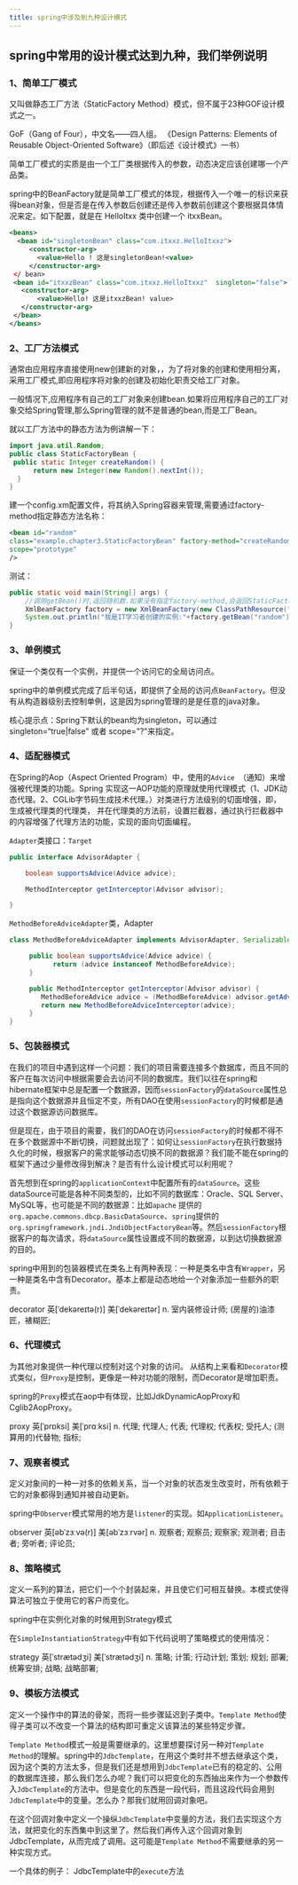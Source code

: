 ```yaml
---
title: spring中涉及到九种设计模式
---
```


## spring中常用的设计模式达到九种，我们举例说明

### 1、简单工厂模式

又叫做静态工厂方法（StaticFactory Method）模式，但不属于23种GOF设计模式之一。

GoF（Gang of Four），中文名——四人组。 《Design Patterns: Elements of Reusable Object-Oriented Software》（即后述《设计模式》一书）

简单工厂模式的实质是由一个工厂类根据传入的参数，动态决定应该创建哪一个产品类。

spring中的BeanFactory就是简单工厂模式的体现，根据传入一个唯一的标识来获得bean对象，但是否是在传入参数后创建还是传入参数前创建这个要根据具体情况来定。如下配置，就是在 HelloItxx 类中创建一个 itxxBean。

```xml
<beans>
  <bean id="singletonBean" class="com.itxxz.HelloItxxz">
     <constructor-arg>
       <value>Hello ! 这是singletonBean!<value>
     </constructor-arg>
 </ bean>
 <bean id="itxxzBean" class="com.itxxz.HelloItxxz"  singleton="false">
   <constructor-arg>
       <value>Hello! 这是itxxzBean! value>
   </constructor-arg>
 </bean>
</beans>

```

### 2、工厂方法模式

通常由应用程序直接使用new创建新的对象，，为了将对象的创建和使用相分离，采用工厂模式,即应用程序将对象的创建及初始化职责交给工厂对象。

一般情况下,应用程序有自己的工厂对象来创建bean.如果将应用程序自己的工厂对象交给Spring管理,那么Spring管理的就不是普通的bean,而是工厂Bean。

就以工厂方法中的静态方法为例讲解一下：

```java
import java.util.Random;
public class StaticFactoryBean {
 public static Integer createRandom() {
      return new Integer(new Random().nextInt());
  }
}
```

建一个config.xm配置文件，将其纳入Spring容器来管理,需要通过factory-method指定静态方法名称：

```xml
<bean id="random"
class="example.chapter3.StaticFactoryBean" factory-method="createRandom"
scope="prototype"
/>
```

测试：

```java
public static void main(String[] args) {
    //调用getBean()时,返回随机数.如果没有指定factory-method,会返回StaticFactoryBean的实例,即返回工厂Bean的实例      
    XmlBeanFactory factory = new XmlBeanFactory(new ClassPathResource("config.xml"));      
    System.out.println("我是IT学习者创建的实例:"+factory.getBean("random").toString());
}
```

### 3、单例模式

保证一个类仅有一个实例，并提供一个访问它的全局访问点。

spring中的单例模式完成了后半句话，即提供了全局的访问点`BeanFactory`。但没有从构造器级别去控制单例，这是因为spring管理的是是任意的java对象。

核心提示点：Spring下默认的bean均为singleton，可以通过singleton=“true|false” 或者 scope="?"来指定。

### 4、适配器模式

在Spring的Aop（Aspect Oriented Program）中，使用的`Advice
`（通知）来增强被代理类的功能。Spring 实现这一AOP功能的原理就使用代理模式（1、JDK动态代理。2、CGLib字节码生成技术代理。）对类进行方法级别的切面增强，即，生成被代理类的代理类， 并在代理类的方法前，设置拦截器，通过执行拦截器中的内容增强了代理方法的功能，实现的面向切面编程。

`Adapter`类接口：`Target`

```java
public interface AdvisorAdapter {

    boolean supportsAdvice(Advice advice);

    MethodInterceptor getInterceptor(Advisor advisor);

} 
```

`MethodBeforeAdviceAdapter`类，Adapter

```java
class MethodBeforeAdviceAdapter implements AdvisorAdapter, Serializable {

     public boolean supportsAdvice(Advice advice) {
           return (advice instanceof MethodBeforeAdvice);
     }

     public MethodInterceptor getInterceptor(Advisor advisor) {
        MethodBeforeAdvice advice = (MethodBeforeAdvice) advisor.getAdvice();
        return new MethodBeforeAdviceInterceptor(advice);
     }
}
```

### 5、包装器模式

在我们的项目中遇到这样一个问题：我们的项目需要连接多个数据库，而且不同的客户在每次访问中根据需要会去访问不同的数据库。我们以往在spring和hibernate框架中总是配置一个数据源，因而`sessionFactory`的`dataSource`属性总是指向这个数据源并且恒定不变，所有DAO在使用`sessionFactory`的时候都是通过这个数据源访问数据库。

但是现在，由于项目的需要，我们的DAO在访问`sessionFactory`的时候都不得不在多个数据源中不断切换，问题就出现了：如何让`sessionFactory`在执行数据持久化的时候，根据客户的需求能够动态切换不同的数据源？我们能不能在spring的框架下通过少量修改得到解决？是否有什么设计模式可以利用呢？

首先想到在spring的`applicationContext`中配置所有的`dataSource`。这些dataSource可能是各种不同类型的，比如不同的数据库：Oracle、SQL Server、MySQL等，也可能是不同的数据源：比如`apache` 提供的`org.apache.commons.dbcp.BasicDataSource`、`spring`提供的`org.springframework.jndi.JndiObjectFactoryBean`等。然后`sessionFactory`根据客户的每次请求，将`dataSource`属性设置成不同的数据源，以到达切换数据源的目的。

spring中用到的包装器模式在类名上有两种表现：一种是类名中含有`Wrapper`，另一种是类名中含有Decorator。基本上都是动态地给一个对象添加一些额外的职责。

decorator 英[ˈdekəreɪtə(r)] 美[ˈdekəreɪtər] n. 室内装修设计师; (房屋的)油漆匠，裱糊匠;

### 6、代理模式

为其他对象提供一种代理以控制对这个对象的访问。  从结构上来看和`Decorator`模式类似，但`Proxy`是控制，更像是一种对功能的限制，而Decorator是增加职责。

spring的`Proxy`模式在aop中有体现，比如JdkDynamicAopProxy和Cglib2AopProxy。

proxy 英[ˈprɒksi] 美[ˈprɑːksi] n. 代理; 代理人; 代表; 代理权; 代表权; 受托人; (测算用的)代替物; 指标;

### 7、观察者模式

定义对象间的一种一对多的依赖关系，当一个对象的状态发生改变时，所有依赖于它的对象都得到通知并被自动更新。

spring中`Observer`模式常用的地方是`listener`的实现。如`ApplicationListener`。

observer 英[əbˈzɜːvə(r)] 美[əbˈzɜːrvər] n. 观察者; 观察员; 观察家; 观测者; 目击者; 旁听者; 评论员;

### 8、策略模式

定义一系列的算法，把它们一个个封装起来，并且使它们可相互替换。本模式使得算法可独立于使用它的客户而变化。

spring中在实例化对象的时候用到Strategy模式

在`SimpleInstantiationStrategy`中有如下代码说明了策略模式的使用情况：

strategy 英[ˈstrætədʒi] 美[ˈstrætədʒi] n. 策略; 计策; 行动计划; 策划; 规划; 部署; 统筹安排; 战略; 战略部署;

### 9、模板方法模式

定义一个操作中的算法的骨架，而将一些步骤延迟到子类中。`Template Method`使得子类可以不改变一个算法的结构即可重定义该算法的某些特定步骤。

`Template Method`模式一般是需要继承的。这里想要探讨另一种对`Template Method`的理解。spring中的`JdbcTemplate`，在用这个类时并不想去继承这个类，因为这个类的方法太多，但是我们还是想用到`JdbcTemplate`已有的稳定的、公用的数据库连接，那么我们怎么办呢？我们可以把变化的东西抽出来作为一个参数传入`JdbcTemplate`的方法中。但是变化的东西是一段代码，而且这段代码会用到`JdbcTemplate`中的变量。怎么办？那我们就用回调对象吧。

在这个回调对象中定义一个操纵`JdbcTemplate`中变量的方法，我们去实现这个方法，就把变化的东西集中到这里了。然后我们再传入这个回调对象到JdbcTemplate，从而完成了调用。这可能是`Template Method`不需要继承的另一种实现方式。

一个具体的例子： JdbcTemplate中的`execute`方法
